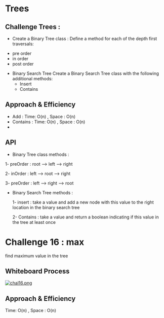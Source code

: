 # Trees
<!-- Short summary or background information -->

## Challenge Trees :

 - Create a Binary Tree class :
Define a method for each of the depth first traversals:

 + pre order
 + in order
 + post order

- Binary Search Tree
  Create a Binary Search Tree class with the following additional methods:
   + Insert
   + Contains
  

## Approach & Efficiency

+ Add :  Time: O(n) , Space : O(n)
+ Contains :  Time: O(n) , Space : O(n)
+ 
## API

+ Binary Tree class methods :

 1- preOrder :  root --> left --> right

 2- inOrder :  left --> root --> right

 3- preOrder : left --> right --> root 

+ Binary Search Tree methods :

  1- insert : take a value and add a new node with this value  to the right location in the binary search tree

  2- Contains : take a value and return a boolean indicating if this value in the tree at least once

# Challenge 16 : max

find maximum value in the tree

## Whiteboard Process
[![chal16.png](https://i.postimg.cc/fW3vpkzH/chal16.png)](https://postimg.cc/t7jPVqVP)

## Approach & Efficiency

Time: O(n) , Space : O(n)


